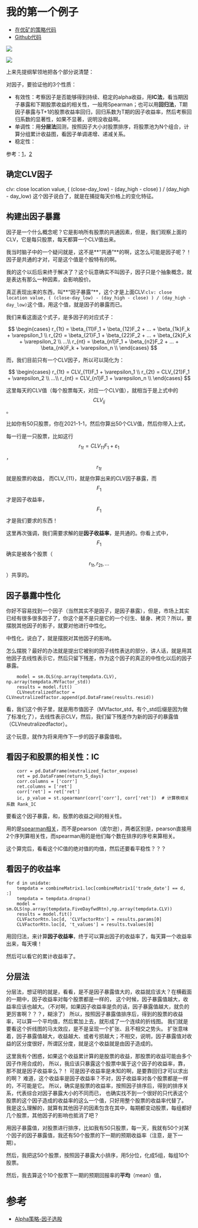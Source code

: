# 我的第一个例子

- [在优矿的策略代码](https://uqer.datayes.com/v3/community/share/61b170f3d6558d0110442baa)
- [Github代码](https://github.com/piginzoo/sandbox/blob/v1/quant/%E6%88%91%E7%9A%84%E5%AD%A6%E4%B9%A0%E4%BE%8B%E5%AD%90.py)


![](https://resource.shangmayuan.com/droxy-blog/2019/12/04/14f114fb402c43da815ffa76e2a72a15-2.png)

![](https://pic.jg.com.cn/img/pinggu/e07ed41db868747470733a2f2f706963342e7a68696d672e636f6d2f38302f76322d30613635393764656137386337336330393434643963303566663839306463375f68642e6a7067d1f544d5d1.jpg)

上来先提纲挈领地把各个部分说清楚：

对因子，要验证他的3个性质：
- 有效性：考察因子是否能够得到持续、稳定的alpha收益，用**IC法**，看当期因子暴露和下期股票收益的相关性，一般用Spearman；也可以用**回归法**，T期因子暴露与T+1的股票收益率回归，回归系数为T期的因子收益率，然后考察回归系数的显著性，如果不显著，说明没收益啊。
- 单调性：用**分层法**回测，按照因子大小对股票排序，将股票池为N个组合，计算分组累计收益图，看因子单调递增、递减关系。
- 稳定性：

参考：[1](https://www.shangmayuan.com/a/118d3cb632654637b7688a3a.html)，[2](https://bbs.pinggu.org/thread-6947014-1-1.html)

## 确定CLV因子

clv: close location value, ( (close-day_low) - (day_high - close) ) / (day_high - day_low)
这个因子说白了，就是在捕捉每天价格上的变化特征。


## 构建出因子暴露

因子是一个什么概念呢？它是影响所有股票的共通因素，但是，我们观察上面的CLV，它是每只股票，每天都算一个CLV值出来。

我当时脑子中的一个疑问就是，这不是**“共通”**的啊，这怎么可能是因子呢？！因子是共通的才对，可是这个值是个股特有的啊。

我的这个以后后来终于解决了？这个玩意确实不叫因子，因子只是个抽象概念，就是表达有那么一种因素，会影响股价。

真正表现出来的东西，叫**“因子暴露”**，这个才是上面CLV:`clv: close location value, ( (close-day_low) - (day_high - close) ) / (day_high - day_low)`这个值，用这个值，就是因子的暴露而已。

我们来看这面这个式子，是多因子的对应式子：

$$
\begin{cases}
r_{1t} = \beta_{11}F_1 + \beta_{12}F_2 + ... + \beta_{1k}F_k  + \varepsilon_1 \\ 
r_{2t} = \beta_{21}F_1 + \beta_{22}F_2 + ... + \beta_{2k}F_k  + \varepsilon_2 \\
...\\
r_{nt} = \beta_{n1}F_1 + \beta_{n2}F_2 + ... + \beta_{nk}F_k  + \varepsilon_n \\
\end{cases}
$$

而，我们目前只有一个CLV因子，所以可以简化为：

$$
\begin{cases}
r_{1t} = CLV_{11}F_1 + \varepsilon_1 \\ 
r_{2t} = CLV_{21}F_1 + \varepsilon_2 \\
...\\
r_{nt} = CLV_{n1}F_1 + \varepsilon_n \\
\end{cases}
$$

这里每天的CLV值（每个股票每天，对应一个CLV值），就相当于是上式中的$$CLV_{ij}$$。

比如你有50只股票，你在2021-1-1，然后你算出50个CLV值，然后你带入上式，

每一行是一只股票，比如这行$$r_{1t} = CLV_{11}F_1 + \varepsilon_1$$，$$r_{1t}$$就是股票的收益，
而CLV_{11}，就是你算出来的CLV因子暴露，而$$F_1$$才是因子收益率，$$F_1$$才是我们要求的东西！

这里再次强调，我们需要求解的是**因子收益率**，是共通的。你看上式中，$$F_1$$确实是被各个股票（$$r_{1t},r_{2t},...$$）共享的。

## 因子暴露中性化

你好不容易找到一个因子（当然其实不是因子，是因子暴露），但是，市场上其实已经有很多很多因子了，你这个是不是只是它的一个衍生、替身、拷贝？所以，要摆脱其他因子的影子，就要对他进行中性化。

中性化，说白了，就是摆脱对其他因子的影响。

怎么摆脱？最好的办法就是提出它被别的因子线性表达的部分，讲人话，就是用其他因子去线性表示它，然后只留下残差，作为这个因子的真正的中性化以后的因子暴露。

```
    model = sm.OLS(np.array(tempdata.CLV), np.array(tempdata.MVfactor_std))
    results = model.fit()
    CLVneutralizedfactor = CLVneutralizedfactor.append(pd.DataFrame(results.resid))
```

看，我们这个例子里，就是用市值因子（MVfactor_std，有个_std后缀是因为做了标准化了），去线性表示CLV，然后，我们留下残差作为新的因子的暴露值（CLVneutralizedfactor）。

这个玩意，就作为将来用作下一步的因子暴露值啦。

## 看因子和股票的相关性：IC

```
    corr = pd.DataFrame(neutralized_factor_expose)
    ret = pd.DataFrame(return_5_days)
    corr.columns = ['corr']
    ret.columns = ['ret']
    corr['ret'] = ret['ret']
	ic, p_value = st.spearmanr(corr['corr'], corr['ret'])  # 计算秩相关系数 Rank_IC
```
要看这个因子暴露，和，股票的收益之间的相关性。

用的是[spearman相关](https://www.cnblogs.com/zhangchaoyang/articles/2631907.html)，而不是pearson（皮尔逊），两者区别是，pearson直接用2个序列算相关性，而spearman用的是他们每个数在排序的序号来算相关。

这个算完后，看看这个IC值的绝对值的均值，然后还要看平稳性？？？

## 看因子的收益率

```
for d in unidate:
    tempdata = combineMatrix1.loc[combineMatrix1['trade_date'] == d, :]
    tempdata = tempdata.dropna()
    model = sm.OLS(np.array(tempdata.FiveDayfwdRtn),np.array(tempdata.CLV))
    results = model.fit()
    CLVFactorRtn.loc[d, 'CLVfactorRtn'] = results.params[0]
    CLVFactorRtn.loc[d, 't_values'] = results.tvalues[0]
```

用回归法，来计算**因子收益率**，终于可以算出因子的收益率了，每天算一个收益率出来，每天噢！

然后可以看它的累计收益率了。

## 分层法

分层法，想证明的就是，看看，是不是因子暴露值大的，收益就应该大？在横截面的一期中，因子收益率对每个股票都是一样的，
这个时候，因子暴露值越大，收益率应该也越大。（不对啊，如果因子收益率是负的话，因子暴露值越大，就负的更厉害啊？？？，糊涂了）
所以，按照因子暴露值排序后，得到的股票的收益率，可以算一个平均值，然后累加上去，就形成了一个连续的折线图。
我们就是要看这个折线图的马太效应，是不是呈现一个扩张、且不相交之势头。
扩张意味着，因子暴露值越大，收益越大、或者亏损越大；不相交，说明，因子暴露值对收益的区分度很好，所谓区分度，就是这个收益就是由因子造成的。

这里我有个困惑，如果这个收益累计算的是股票的收益，那股票的收益可能由多个因子作用合成的，
所以，我应该只暴露这个股票中属于这个因子的收益率，靠，那不就是因子收益率么？！
可是因子收益率是未知的啊，是要靠回归才可以求出的啊？
难道，这个收益率是因子收益率？不对，因子收益率对各个股票都是一样的，不可能是它。
所以，确实是股票的收益率，按照因子排序后，得到的排序关系，代表综合对因子暴露大小的不同而已，
也确实找不到一个很好的只代表这个股票的这个因子造成的收益率的这么一个值，只好用整个股票的收益率代替了。
我是这么理解的，就算有其他因子的因素包含在其中，每期都变动股票，每组都好几个股票，其他因子的影响也抵消了吧？

用因子暴露值，对股票进行排序，比如我有50只股票，每一天，我就有50个对某个因子的因子暴露值，我还有50个股票的下一期的预期收益率（注意，是下一期）。

然后，我把这50个股票，按照因子暴露大小排序，用5分位，化成5组，每组10个股票。

然后，我去算这个10个股票下一期的预期回报率的**平均**（mean）值，


# 参考

- [Alpha策略-因子选股](https://www.bilibili.com/video/BV1wE41147V7?p=11)